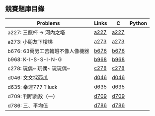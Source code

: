 ## 競賽題庫目錄

|Problems|Links|C|Python|
|-|-|-|-|
|a227: 三龍杯 -> 河內之塔|[a227](Contents/a227/a227.md)|[a227](Contents/a227/a227.c)||
|a273: 小朋友下樓梯|[a273](Contents/a273/a273.md)|[a273](Contents/a273/a273.c)||
|b676: 63萬勞工苦輪班不像人像機器|[b676](Contents/b676/b676.md)|[b676](Contents/b676/b676.c)||
|b968: K-I-S-S-I-N-G|[b968](Contents/b968/b968.md)|[b968](Contents/b968/b968.c)||
|c278: 玩偶~ 玩偶~ 玩玩偶~|[c278](Contents/c278/c278.md)|[c278](Contents/c278/c278.c)||
|d046: 文文採西瓜|[d046](Contents/d046/d046.md)|[d046](Contents/d046/d046.c)||
|d635: 幸運777？luck|[d635](Contents/d635/d635.md)|[d635](Contents/d635/d635.c)||
|d709: 判断质数（一）|[d709](Contents/d709/d709.md)|[d709](Contents/d709/d709.c)||
|d786: 三、平均值|[d786](Contents/d786/d786.md)|[d786](Contents/d786/d786.c)||
